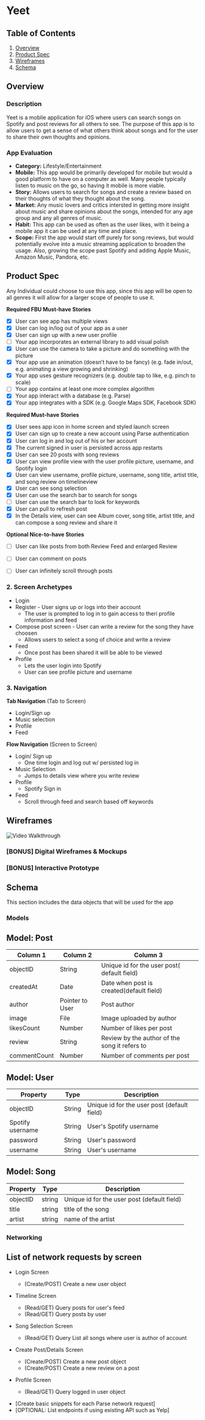# Yeet
## Table of Contents
1. [Overview](#Overview)
1. [Product Spec](#Product-Spec)
1. [Wireframes](#Wireframes)
2. [Schema](#Schema)

## Overview
### Description
Yeet is a moblie application for iOS where users can search songs on Spotify and post reviews for all others to see. The purpose of this app is to allow users to get a sense of what others think about songs and for the user to share their own thoughts and opinions. 

### App Evaluation
- **Category:** Lifestyle/Entertainment
- **Mobile:** This app would be primarily developed for mobile but would a good platform to have on a computer as well. Many people typically listen to music on the go, so having it mobile is more viable. 
- **Story:** Allows users to search for songs and create a review based on their thoughts of what they thought about the song.
- **Market:** Any music lovers and critics intersted in getting more insight about music and share opinions about the songs, intended for any age group and any all genres of music.  
- **Habit:** This app can be used as often as the user likes, with it being a mobile app it can be used at any time and place. 
- **Scope:**  First the app would start off purely for song reviews, but would potentially evolve into a music streaming application to broaden the usage. Also, growing the scope past Spotify and adding Apple Music, Amazon Music, Pandora, etc.

## Product Spec

Any Individual could choose to use this app, since this app will be open to all genres it will allow for a larger scope of people to use it.

**Required FBU Must-have Stories**

* [x] User can see app has multiple views
* [x] User can log in/log out of your app as a user
* [x] User can sign up with a new user profile
* [ ] Your app incorporates an external library to add visual polish
* [x] User can use the camera to take a picture and do something with the picture 
* [x] Your app use an animation (doesn’t have to be fancy) (e.g. fade in/out, e.g. animating a view growing and shrinking)
* [x] Your app uses gesture recognizers (e.g. double tap to like, e.g. pinch to scale) 
* [ ] Your app contains at least one more complex algorithm 
* [x] Your app interact with a database (e.g. Parse) 
* [x] Your app integrates with a SDK (e.g. Google Maps SDK, Facebook SDK)

**Required Must-have Stories**
* [x] User sees app icon in home screen and styled launch screen
* [x] User can sign up to create a new account using Parse authentication
* [x] User can log in and log out of his or her account
* [x] The current signed in user is persisted across app restarts
* [x] User can see 20 posts with song reviews
* [x] User can view profile view with the user profile picture, username, and Spotify login
* [x] User can view username, profile picture, username, song title, artist title, and song review on timelineview
* [x] User can see song selection
* [x] User can use the search bar to search for songs
* [ ] User can use the search bar to look for keywords
* [x] User can pull to refresh post
* [x] In the Details view, user can see Album cover, song title, artist title, and can compose a song review and share it

**Optional Nice-to-have Stories**

* [ ] User can like posts from both Review Feed and enlarged Review
* [ ] User can comment on posts
* [ ] User can infinitely scroll through posts


### 2. Screen Archetypes

* Login
* Register - User signs up or logs into their account
    * The user is prompted to log in to gain access to theri profile information and feed
* Compose post screen - User can write a review for the song they have choosen
    * Allows users to select a song of choice and write a review 
* Feed
    * Once post has been shared it will be able to be viewed
* Profile
    * Lets the user login into Spotify
    * User can see profile picture and username


### 3. Navigation

**Tab Navigation** (Tab to Screen)

* Login/Sign up
* Music selection
* Profile
* Feed

**Flow Navigation** (Screen to Screen)

* Login/ Sign up
   * One time login and log out w/ persisted log in
* Music Selection
   * Jumps to details view where you write review
 * Profile
    * Spotify Sign in
 * Feed
    * Scroll through feed and search based off keywords
 

## Wireframes
<img src='http://g.recordit.co/W9QksunoBC.gif' title='App Wireframe' width='' alt='Video Walkthrough' />

### [BONUS] Digital Wireframes & Mockups

### [BONUS] Interactive Prototype

## Schema 
This section includes the data objects that will be used for the app

### Models
## Model: Post
| Column 1     | Column 2        | Column 3                                    |
| ------------ | --------------- | ------------------------------------------- |
| objectID     | String          | Unique id for the user post( default field) |
| createdAt    | Date            | Date when post is created(default field)    |
| author       | Pointer to User | Post author                                 |
| image        | File            | Image uploaded by author                    |
| likesCount   | Number          | Number of likes per post                    |
| review       | String          | Review by the author of the song it refers to |
| commentCount | Number          | Number of comments per post                 |

## Model: User
| Property         | Type   | Description |
| ---------------- | ------ | ----------- |
| objectID | String | Unique id for the user post (default field) |
| Spotify username | String | User's Spotify username |
| password | String | User's password |
| username | String | User's username |

## Model: Song
| Property     | Type | Description |
| ------------ | ---- | ----------- |
| objectID | string |Unique id for the user post (default field)             |
| title | string | title of the song   |
| artist | string  | name of the artist            |

### Networking

## List of network requests by screen
* Login Screen
   * (Create/POST) Create a new user object
   
* Timeline Screen
   * (Read/GET) Query posts for user's feed
   * (Read/GET) Query posts by user

* Song Selection Screen
   * (Read/GET) Query List all songs where user is author of account
   
* Create Post/Details Screen
   * (Create/POST) Create a new post object
   * (Create/POST) Create a new review on a post
   
* Profile Screen
   * (Read/GET) Query logged in user object
   
- [Create basic snippets for each Parse network request]
- [OPTIONAL: List endpoints if using existing API such as Yelp]
